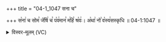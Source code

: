 +++
title = "04-1_1047 सना च"

+++
स꣡ना꣢ च सोम꣣ जे꣡षि꣢ च꣣ प꣡व꣢मान꣣ म꣢हि꣣ श्र꣡वः꣢। अ꣡था꣢ नो꣣ व꣡स्य꣢सस्कृधि ॥ 04-1:1047 ॥

<details><summary>विस्वर-मूलम् (VC)</summary>

सना च सोम जेषि च पवमान महि श्रवः । अथा नो वस्यसस्कृधि ॥१०४७॥
</details>